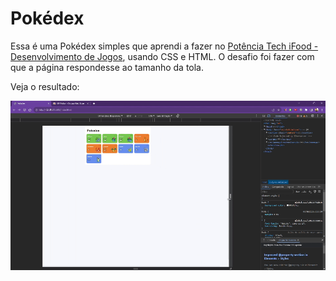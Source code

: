 # Pokédex

Essa é uma Pokédex simples que aprendi a fazer no [Potência Tech iFood - Desenvolvimento de Jogos](https://www.dio.me/bootcamp/potencia-tech-ifood-desenvolvimento-de-jogos), usando CSS e HTML. O desafio foi fazer com que a página respondesse ao tamanho da tola. 

Veja o resultado:

![pokedex](./Pokedex%20-%20Google%20Chrome%202023-11-04%2000-19-09.gif)